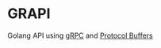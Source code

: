 # GRAPI

Golang API using [gRPC](https://grpc.io/) and [Protocol Buffers](https://developers.google.com/protocol-buffers/) 


